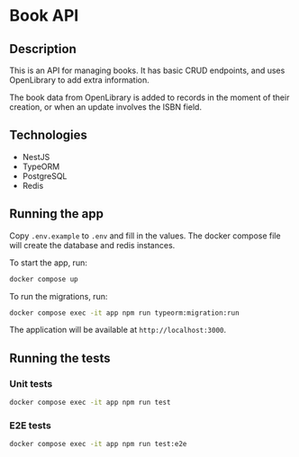 # Book API

## Description

This is an API for managing books. It has basic CRUD endpoints, and uses OpenLibrary to add extra information.

The book data from OpenLibrary is added to records in the moment of their creation, or when an update involves the ISBN field.

## Technologies

- NestJS
- TypeORM
- PostgreSQL
- Redis

## Running the app

Copy `.env.example` to `.env` and fill in the values. The docker compose file will create the database and redis instances.

To start the app, run:

```bash
docker compose up
```

To run the migrations, run:

```bash
docker compose exec -it app npm run typeorm:migration:run
```

The application will be available at `http://localhost:3000`.

## Running the tests

### Unit tests

```bash
docker compose exec -it app npm run test
```

### E2E tests

```bash
docker compose exec -it app npm run test:e2e
```
